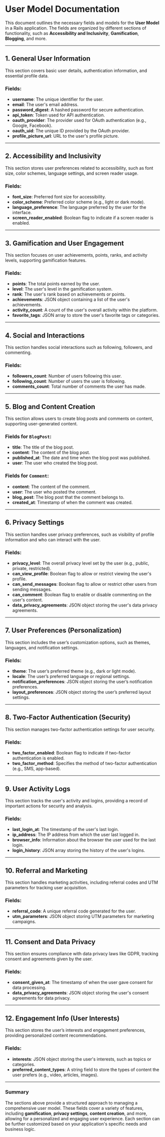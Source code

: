 # User Model Documentation

This document outlines the necessary fields and models for the **User Model** in a Rails application. The fields are organized by different sections of functionality, such as **Accessibility and Inclusivity**, **Gamification**, **Blogging**, and more.

---

## 1. General User Information
This section covers basic user details, authentication information, and essential profile data.

### Fields:
- **username**: The unique identifier for the user.
- **email**: The user's email address.
- **password_digest**: A hashed password for secure authentication.
- **api_token**: Token used for API authentication.
- **oauth_provider**: The provider used for OAuth authentication (e.g., Google, Facebook).
- **oauth_uid**: The unique ID provided by the OAuth provider.
- **profile_picture_url**: URL to the user's profile picture.

---

## 2. Accessibility and Inclusivity
This section stores user preferences related to accessibility, such as font size, color schemes, language settings, and screen reader usage.

### Fields:
- **font_size**: Preferred font size for accessibility.
- **color_scheme**: Preferred color scheme (e.g., light or dark mode).
- **language_preference**: The language preferred by the user for the interface.
- **screen_reader_enabled**: Boolean flag to indicate if a screen reader is enabled.

---

## 3. Gamification and User Engagement
This section focuses on user achievements, points, ranks, and activity levels, supporting gamification features.

### Fields:
- **points**: The total points earned by the user.
- **level**: The user's level in the gamification system.
- **rank**: The user's rank based on achievements or points.
- **achievements**: JSON object containing a list of the user's achievements.
- **activity_count**: A count of the user's overall activity within the platform.
- **favorite_tags**: JSON array to store the user's favorite tags or categories.

---

## 4. Social and Interactions
This section handles social interactions such as following, followers, and commenting.

### Fields:
- **followers_count**: Number of users following this user.
- **following_count**: Number of users the user is following.
- **comments_count**: Total number of comments the user has made.

---

## 5. Blog and Content Creation
This section allows users to create blog posts and comments on content, supporting user-generated content.

### Fields for `BlogPost`:
- **title**: The title of the blog post.
- **content**: The content of the blog post.
- **published_at**: The date and time when the blog post was published.
- **user**: The user who created the blog post.

### Fields for `Comment`:
- **content**: The content of the comment.
- **user**: The user who posted the comment.
- **blog_post**: The blog post that the comment belongs to.
- **created_at**: Timestamp of when the comment was created.

---

## 6. Privacy Settings
This section handles user privacy preferences, such as visibility of profile information and who can interact with the user.

### Fields:
- **privacy_level**: The overall privacy level set by the user (e.g., public, private, restricted).
- **can_view_profile**: Boolean flag to allow or restrict viewing the user's profile.
- **can_send_messages**: Boolean flag to allow or restrict other users from sending messages.
- **can_comment**: Boolean flag to enable or disable commenting on the user's content.
- **data_privacy_agreements**: JSON object storing the user's data privacy agreements.

---

## 7. User Preferences (Personalization)
This section includes the user’s customization options, such as themes, languages, and notification settings.

### Fields:
- **theme**: The user’s preferred theme (e.g., dark or light mode).
- **locale**: The user’s preferred language or regional settings.
- **notification_preferences**: JSON object storing the user’s notification preferences.
- **layout_preferences**: JSON object storing the user’s preferred layout settings.

---

## 8. Two-Factor Authentication (Security)
This section manages two-factor authentication settings for user security.

### Fields:
- **two_factor_enabled**: Boolean flag to indicate if two-factor authentication is enabled.
- **two_factor_method**: Specifies the method of two-factor authentication (e.g., SMS, app-based).

---

## 9. User Activity Logs
This section tracks the user's activity and logins, providing a record of important actions for security and analysis.

### Fields:
- **last_login_at**: The timestamp of the user's last login.
- **ip_address**: The IP address from which the user last logged in.
- **browser_info**: Information about the browser the user used for the last login.
- **login_history**: JSON array storing the history of the user's logins.

---

## 10. Referral and Marketing
This section handles marketing activities, including referral codes and UTM parameters for tracking user acquisition.

### Fields:
- **referral_code**: A unique referral code generated for the user.
- **utm_parameters**: JSON object storing UTM parameters for marketing campaigns.

---

## 11. Consent and Data Privacy
This section ensures compliance with data privacy laws like GDPR, tracking consent and agreements given by the user.

### Fields:
- **consent_given_at**: The timestamp of when the user gave consent for data processing.
- **data_privacy_agreements**: JSON object storing the user's consent agreements for data privacy.

---

## 12. Engagement Info (User Interests)
This section stores the user’s interests and engagement preferences, providing personalized content recommendations.

### Fields:
- **interests**: JSON object storing the user's interests, such as topics or categories.
- **preferred_content_types**: A string field to store the types of content the user prefers (e.g., video, articles, images).

---

### Summary
The sections above provide a structured approach to managing a comprehensive user model. These fields cover a variety of features, including **gamification**, **privacy settings**, **content creation**, and more, allowing for a personalized and engaging user experience. Each section can be further customized based on your application's specific needs and business logic.

